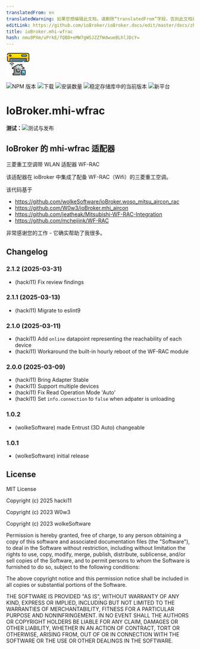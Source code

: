 ```yaml
---
translatedFrom: en
translatedWarning: 如果您想编辑此文档，请删除“translatedFrom”字段，否则此文档将再次自动翻译
editLink: https://github.com/ioBroker/ioBroker.docs/edit/master/docs/zh-cn/adapterref/iobroker.mhi-wfrac/README.md
title: ioBroker.mhi-wfrac
hash: nmu9PXm/uPrkE/fQBD+eMW7gWSJZZfWdwueBLhlJDcY=
---
```

![标识](../../../en/adapterref/iobroker.mhi-wfrac/admin/mhi-wfrac.png)

![NPM 版本](https://img.shields.io/npm/v/iobroker.mhi-wfrac.svg)
![下载](https://img.shields.io/npm/dm/iobroker.mhi-wfrac.svg)
![安装数量](https://iobroker.live/badges/mhi-wfrac-installed.svg)
![稳定存储库中的当前版本](https://iobroker.live/badges/mhi-wfrac-stable.svg)
![新平台](https://nodei.co/npm/iobroker.mhi-wfrac.png?downloads=true)

# IoBroker.mhi-wfrac
**测试：**![测试与发布](https://github.com/hacki11/ioBroker.mhi-wfrac/workflows/Test%20and%20Release/badge.svg)

## IoBroker 的 mhi-wfrac 适配器
三菱重工空调带 WLAN 适配器 WF-RAC

该适配器在 ioBroker 中集成了配备 WF-RAC（Wifi）的三菱重工空调。

该代码基于

- https://github.com/wolkeSoftware/ioBroker.woso_mitsu_aircon_rac
- https://github.com/W0w3/ioBroker.mhi_aircon
- https://github.com/jeatheak/Mitsubishi-WF-RAC-Integration
- https://github.com/mcheijink/WF-RAC

非常感谢您的工作 - 它确实帮助了我很多。

## Changelog
<!--
    Placeholder for the next version (at the beginning of the line):
    ### **WORK IN PROGRESS**
-->
### 2.1.2 (2025-03-31)
* (hacki11) Fix review findings

### 2.1.1 (2025-03-13)
* (hacki11) Migrate to eslint9

### 2.1.0 (2025-03-11)
* (hacki11) Add `online` datapoint representing the reachability of each device
* (hacki11) Workaround the built-in hourly reboot of the WF-RAC module

### 2.0.0 (2025-03-09)
* (hacki11) Bring Adapter Stable
* (hacki11) Support multiple devices
* (hacki11) Fix Read Operation Mode 'Auto'
* (hacki11) Set `info.connection` to `false` when adpater is unloading

### 1.0.2
* (wolkeSoftware) made Entrust (3D Auto) changeable

### 1.0.1
* (wolkeSoftware) initial release

## License
MIT License

Copyright (c) 2025 hacki11

Copyright (c) 2023 W0w3

Copyright (c) 2023 wolkeSoftware

Permission is hereby granted, free of charge, to any person obtaining a copy
of this software and associated documentation files (the "Software"), to deal
in the Software without restriction, including without limitation the rights
to use, copy, modify, merge, publish, distribute, sublicense, and/or sell
copies of the Software, and to permit persons to whom the Software is
furnished to do so, subject to the following conditions:

The above copyright notice and this permission notice shall be included in all
copies or substantial portions of the Software.

THE SOFTWARE IS PROVIDED "AS IS", WITHOUT WARRANTY OF ANY KIND, EXPRESS OR
IMPLIED, INCLUDING BUT NOT LIMITED TO THE WARRANTIES OF MERCHANTABILITY,
FITNESS FOR A PARTICULAR PURPOSE AND NONINFRINGEMENT. IN NO EVENT SHALL THE
AUTHORS OR COPYRIGHT HOLDERS BE LIABLE FOR ANY CLAIM, DAMAGES OR OTHER
LIABILITY, WHETHER IN AN ACTION OF CONTRACT, TORT OR OTHERWISE, ARISING FROM,
OUT OF OR IN CONNECTION WITH THE SOFTWARE OR THE USE OR OTHER DEALINGS IN THE
SOFTWARE.